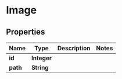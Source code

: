 
# Image

## Properties
Name | Type | Description | Notes
------------ | ------------- | ------------- | -------------
**id** | **Integer** |  | 
**path** | **String** |  | 



